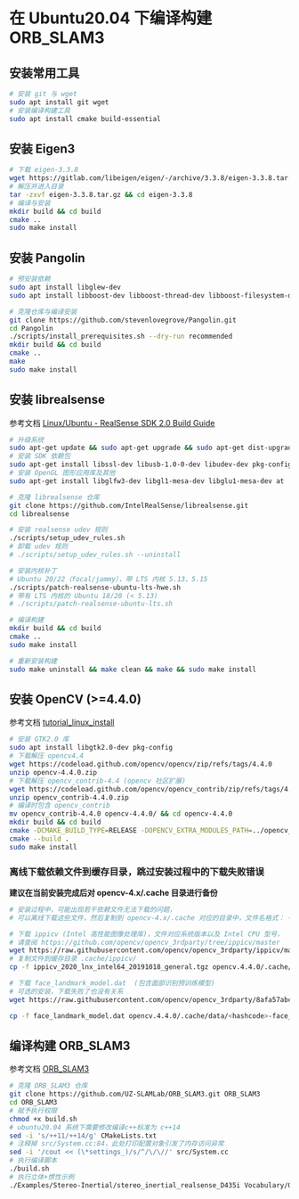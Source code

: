 
# 在 Ubuntu20.04 下编译构建 ORB_SLAM3

## 安装常用工具

```bash
# 安装 git 与 wget 
sudo apt install git wget
# 安装编译构建工具
sudo apt install cmake build-essential
```

## 安装 Eigen3

```bash
# 下载 eigen-3.3.8
wget https://gitlab.com/libeigen/eigen/-/archive/3.3.8/eigen-3.3.8.tar.gz
# 解压并进入目录
tar -zxvf eigen-3.3.8.tar.gz && cd eigen-3.3.8
# 编译与安装
mkdir build && cd build
cmake ..
sudo make install
```

## 安装 Pangolin

```bash
# 预安装依赖
sudo apt install libglew-dev
sudo apt install libboost-dev libboost-thread-dev libboost-filesystem-dev libeigen3-dev

# 克隆仓库与编译安装
git clone https://github.com/stevenlovegrove/Pangolin.git
cd Pangolin
./scripts/install_prerequisites.sh --dry-run recommended
mkdir build && cd build
cmake ..
make
sudo make install
```

## 安装 librealsense

参考文档 [Linux/Ubuntu - RealSense SDK 2.0 Build Guide](https://dev.intelrealsense.com/docs/compiling-librealsense-for-linux-ubuntu-guide)

```bash
# 升级系统
sudo apt-get update && sudo apt-get upgrade && sudo apt-get dist-upgrade
# 安装 SDK 依赖包
sudo apt-get install libssl-dev libusb-1.0-0-dev libudev-dev pkg-config libgtk-3-dev
# 安装 OpenGL 图形应用库及其他
sudo apt-get install libglfw3-dev libgl1-mesa-dev libglu1-mesa-dev at

# 克隆 librealsense 仓库
git clone https://github.com/IntelRealSense/librealsense.git
cd librealsense

# 安装 realsense udev 规则
./scripts/setup_udev_rules.sh
# 卸载 udev 规则
# ./scripts/setup_udev_rules.sh --uninstall

# 安装内核补丁
# Ubuntu 20/22（focal/jammy），带 LTS 内核 5.13、5.15
./scripts/patch-realsense-ubuntu-lts-hwe.sh
# 带有 LTS 内核的 Ubuntu 18/20 (< 5.13)  
# ./scripts/patch-realsense-ubuntu-lts.sh

# 编译构建
mkdir build && cd build
cmake ..
sudo make install

# 重新安装构建
sudo make uninstall && make clean && make && sudo make install
```

## 安装 OpenCV  (>=4.4.0)

参考文档 [tutorial_linux_install](https://docs.opencv.org/4.x/d7/d9f/tutorial_linux_install.html)

```bash
# 安装 GTK2.0 库
sudo apt install libgtk2.0-dev pkg-config
# 下载解压 opencv4.4
wget https://codeload.github.com/opencv/opencv/zip/refs/tags/4.4.0
unzip opencv-4.4.0.zip
# 下载解压 opencv_contrib-4.4 (opencv 社区扩展)
wget https://codeload.github.com/opencv/opencv_contrib/zip/refs/tags/4.4.0
unzip opencv_contrib-4.4.0.zip
# 编译时包含 opencv_contrib
mv opencv_contrib-4.4.0 opencv-4.4.0/ && cd opencv-4.4.0
mkdir build && cd build
cmake -DCMAKE_BUILD_TYPE=RELEASE -DOPENCV_EXTRA_MODULES_PATH=../opencv_contrib-4.4.0/modules ..
cmake --build .
sudo make install
```

### 离线下载依赖文件到缓存目录，跳过安装过程中的下载失败错误

**建议在当前安装完成后对 opencv-4.x/.cache 目录进行备份**

```bash
# 安装过程中，可能出现若干依赖文件无法下载的问题，
# 可以离线下载这些文件，然后复制到 opencv-4.x/.cache 对应的目录中，文件名格式： <hashcode>-<filename.ext>

# 下载 ippicv (Intel 高性能图像处理库)，文件对应系统版本以及 Intel CPU 型号，
# 请查阅 https://github.com/opencv/opencv_3rdparty/tree/ippicv/master
wget https://raw.githubusercontent.com/opencv/opencv_3rdparty/ippicv/master_20191018/ippicv/ippicv_2020_lnx_intel64_20191018_general.tgz
# 复制文件到缓存目录 .cache/ippicv/
cp -f ippicv_2020_lnx_intel64_20191018_general.tgz opencv.4.4.0/.cache/ippicv/<hashcode>-ippicv_2020_lnx_intel64_20191018_general.tgz

# 下载 face_landmark_model.dat  (包含面部识别预训练模型)
# 可选的安装，下载失败了也没有关系
wget https://raw.githubusercontent.com/opencv/opencv_3rdparty/8afa57abc8229d611c4937165d20e2a2d9fc5a12/face_landmark_model.dat

cp -f face_landmark_model.dat opencv.4.4.0/.cache/data/<hashcode>-face_landmark_model.dat
```


## 编译构建 ORB_SLAM3

参考文档 [ORB_SLAM3](https://github.com/UZ-SLAMLab/ORB_SLAM3)

```bash
# 克隆 ORB_SLAM3 仓库
git clone https://github.com/UZ-SLAMLab/ORB_SLAM3.git ORB_SLAM3
cd ORB_SLAM3
# 赋予执行权限
chmod +x build.sh
# ubuntu20.04 系统下需要修改编译c++标准为 c++14
sed -i 's/++11/++14/g' CMakeLists.txt
# 注释掉 src/System.cc:84，此处打印配置对象引发了内存访问异常
sed -i '/cout << (\*settings_)/s/^/\/\//' src/System.cc
# 执行编译脚本
./build.sh
# 执行立体+惯性示例
./Examples/Stereo-Inertial/stereo_inertial_realsense_D435i Vocabulary/ORBvoc.txt ./Examples/Stereo-Inertial/RealSense_D435i.yaml
```